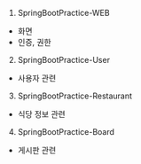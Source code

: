 1. SpringBootPractice-WEB
- 화면
- 인증, 권한

2. SpringBootPractice-User
- 사용자 관련

3. SpringBootPractice-Restaurant
- 식당 정보 관련

4. SpringBootPractice-Board
- 게시판 관련
